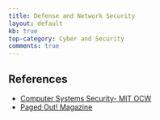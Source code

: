 ```yaml
---
title: Defense and Network Security
layout: default
kb: true
top-category: Cyber and Security
comments: true
---
```


## References

* [Computer Systems Security- MIT OCW](https://www.youtube.com/watch?v=GqmQg-cszw4&list=PLUl4u3cNGP62K2DjQLRxDNRi0z2IRWnNh)
* [Paged Out! Magazine](https://pagedout.institute/)

